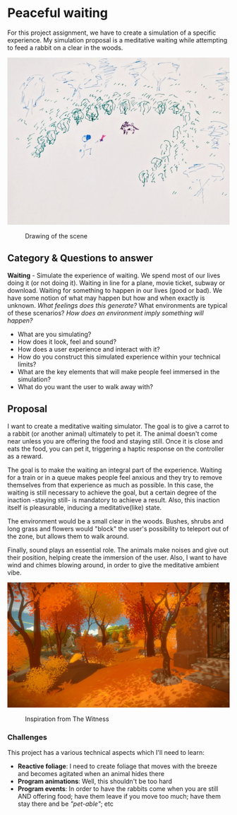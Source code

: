 # Peaceful waiting
For this project assignment, we have to create a simulation of a specific experience. My simulation proposal is a meditative waiting while attempting to feed a rabbit on a clear in the woods.

![Drawing](02_drawing.jpg)
<figure><figcaption>Drawing of the scene</figcaption></figure>


## Category & Questions to answer
**Waiting** - Simulate the experience of waiting. We spend most of our lives doing it (or not doing it). Waiting in line for a plane, movie ticket, subway or download. Waiting for something to happen in our lives (good or bad). We have some notion of what may happen but how and when exactly is unknown. *What feelings does this generate?* What environments are typical of these scenarios? *How does an environment imply something will happen?*

- What are you simulating?
- How does it look, feel and sound?
- How does a user experience and interact with it?
- How do you construct this simulated experience within your technical limits?
- What are the key elements that will make people feel immersed in the simulation?
- What do you want the user to walk away with?


## Proposal
I want to create a meditative waiting simulator. The goal is to give a carrot to a rabbit (or another animal) ultimately to pet it. The animal doesn't come near unless you are offering the food and staying still. Once it is close and eats the food, you can pet it, triggering a haptic response on the controller as a reward.

The goal is to make the waiting an integral part of the experience. Waiting for a train or in a queue makes people feel anxious and they try to remove themselves from that experience as much as possible. In this case, the waiting is still necessary to achieve the goal, but a certain degree of the inaction -staying still- is mandatory to achieve a result. Also, this inaction itself is pleasurable, inducing a meditative(like) state.

The environment would be a small clear in the woods. Bushes, shrubs and long grass and flowers would "block" the user's possibility to teleport out of the zone, but allows them to walk around.

Finally, sound plays an essential role. The animals make noises and give out their position, helping create the immersion of the user. Also, I want to have wind and chimes blowing around, in order to give the meditative ambient vibe.


![Inspiration from The Witness](02_witnessMeditation.jpg)
<figure><figcaption>Inspiration from The Witness</figcaption></figure>


### Challenges
This project has a various technical aspects which I'll need to learn:

- **Reactive foliage**: I need to create foliage that moves with the breeze and becomes agitated when an animal hides there
- **Program animations**: Well, this shouldn't be too hard
- **Program events**: In order to have the rabbits come when you are still AND offering food; have them leave if you move too much; have them stay there and be *"pet-able"*; etc
